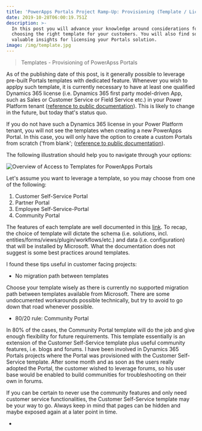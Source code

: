 ```yaml
---
title: 'PowerApps Portals Project Ramp-Up: Provisioning (Template / Licensing)'
date: 2019-10-28T06:00:19.751Z
description: >-
  In this post you will advance your knowledge around considerations for
  choosing the right template for your customers. You will also find some
  valuable insights for licensing your Portals solution.
image: /img/template.jpg
---
```

> Templates - Provisioning of PowerApss Portals

As of the publishing date of this post, is it generally possible to leverage pre-built Portals templates with dedicated feature. 
Whenever you wish to applpy such template, it is currently necessary to have at least one qualified Dynamics 365 license (i.e. Dynamics 365 first party model-driven App, such as Sales or Customer Service or Field Service etc.) in your Power Platform tenant ([reference to public documentation](https://docs.microsoft.com/en-us/powerapps/maker/portals/create-dynamics-portal)). This is likely to change in the future, but today that's status quo.

If you do not have such a Dynamics 365 license in your Power Platform tenant, you will not see the templates when creating a new PowerApps Portal. In this case, you will only have the option to create a custom Portals from scratch ('from blank'; ([reference to public documentation](https://docs.microsoft.com/en-us/powerapps/maker/portals/create-portal)).

The following illustration should help you to navigate through your options:

![Overview of Access to Templates for PowerApps Portals](/img/overview_portals-templates.jpg "Overview of Access to Templates for PowerApps Portals")

Let's assume you want to leverage a template, so you may choose from one of the following:

1. Customer Self-Service Portal
2. Partner Portal
3. Employee Self-Service-Portal
4. Community Portal

The features of each template are well documented in this [link](https://docs.microsoft.com/en-us/powerapps/maker/portals/portal-templates). To recap, the choice of template will dictate the schema (i.e. solutions, incl. entities/forms/views/plugin/workflows/etc.) and data (i.e. configuration) that will be installed by Microsoft. What the documentation does not suggest is some best practices around templates.

I found these tips useful in customer facing projects:

* No migration path between templates

Choose your template wisely as there is currently no supported migration path between templates available from Microsoft. There are some undocumented workarounds possible technically, but try to avoid to go down that road whenever possible.

* 80/20 rule: Community Portal

In 80% of the cases, the Community Portal template will do the job and give enough flexibility for future requirements. This template essentially is an extension of the Customer Self-Service template plus useful community features, i.e. blogs and forums. I have been involved in Dynamics 365 Portals projects where the Portal was provisioned with the Customer Self-Service template. After some month and as soon as the users really adopted the Portal, the customer wished to leverage forums, so his user base would be enabled to build communities for troubleshooting on their own in forums. 

If you can be certain to never use the community features and only need customer service functionalities, the Customer Self-Service template may be your way to go. Always keep in mind that pages can be hidden and maybe exposed again at a later point in time.

* 
